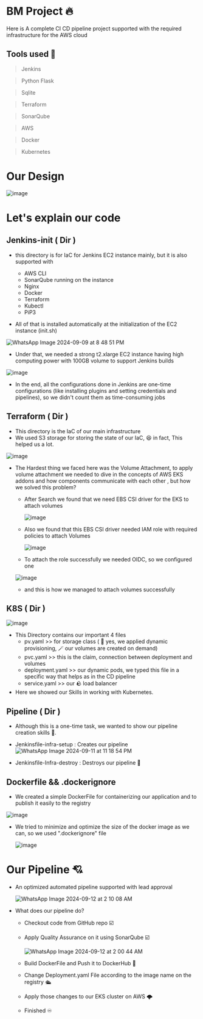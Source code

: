 # BM Project 🔥
Here is A complete CI CD pipeline project supported with the required infrastructure for the AWS cloud
## Tools used 🧰
> Jenkins

> Python Flask

> Sqlite

> Terraform

> SonarQube

> AWS

> Docker

> Kubernetes


# Our Design
![image](https://github.com/user-attachments/assets/7652ca3c-5549-4c83-8b2d-67160ffd28a3)
# Let's explain our code
## Jenkins-init ( Dir )
- this directory is for IaC for Jenkins EC2 instance mainly, but it is also supported with
   * AWS CLI
   * SonarQube running on the instance
   * Nginx
   * Docker
   * Terraform
   * Kubectl
   * PiP3
    
- All of that is installed automatically at the initialization of the EC2 instance (init.sh)

![WhatsApp Image 2024-09-09 at 8 48 51 PM](https://github.com/user-attachments/assets/91fe8283-4a17-4d2a-b3d5-0b6dbfd13b81)

- Under that, we needed a strong t2.xlarge EC2 instance having high computing power with 100GB volume to support Jenkins builds
  
![image](https://github.com/user-attachments/assets/c3b93f53-c65b-41f4-91bd-9fdc0b41dad1)

- In the end, all the configurations done in Jenkins are one-time configurations (like installing plugins and setting credentials and pipelines), so we didn't count them as time-consuming jobs

## Terraform ( Dir )
- This directory is the IaC of our main infrastructure
- We used S3 storage for storing the state of our IaC, 😆 in fact, This helped us a lot.

![image](https://github.com/user-attachments/assets/8faf96ea-7c4c-4669-8233-1d277a0f4e05)

- The Hardest thing we faced here was the Volume Attachment, to apply volume attachment we needed to dive in the concepts of AWS EKS addons and how components communicate with each other , but how we solved this problem?
   * After Search we found that we need EBS CSI driver for the EKS to attach volumes

     ![image](https://github.com/user-attachments/assets/6735c4e5-cfb6-4f06-bcdb-d6cd20856b4f)

  * Also we found that this EBS CSI driver needed IAM role with required policies to attach Volumes
 
    ![image](https://github.com/user-attachments/assets/83772049-8673-40a7-9ece-274265df2c85)

  * To attach the role successfully we needed OIDC, so we configured one

  ![image](https://github.com/user-attachments/assets/5cd2c63b-75b0-4bf1-8e2b-1d43e7b5c03d)

  * and this is how we managed to attach volumes successfully
## K8S ( Dir )
![image](https://github.com/user-attachments/assets/85c6bbbc-0337-4132-89f3-70621a836785)

- This Directory contains our important 4 files
    * pv.yaml >> for storage class ( 🚀 yes, we applied dynamic provisioning, 🪄 our volumes are created on demand)
    * pvc.yaml >> this is the claim, connection between deployment and volumes
    * deployment.yaml >> our dynamic pods, we typed this file in a specific way that helps as in the CD pipeline
    * service.yaml >> our 🪨 load balancer
- Here we showed our Skills in working with Kubernetes.

## Pipeline ( Dir )
- Although this is a one-time task, we wanted to show our pipeline creation skills 🥇.
- Jenkinsfile-infra-setup : Creates our pipeline
![WhatsApp Image 2024-09-11 at 11 18 54 PM](https://github.com/user-attachments/assets/d2ed2d8f-c293-4502-afb7-9e4d77d067db)

- Jenkinsfile-Infra-destroy : Destroys our pipeline 😬

## Dockerfile && .dockerignore
- We created a simple DockerFile for containerizing our application and to publish it easily to the registry

![image](https://github.com/user-attachments/assets/6e1e28c4-5c16-40fb-b418-f554bfd49afe)

  
- We tried to minimize and optimize the size of the docker image as we can, so we used ".dockerignore" file

  ![image](https://github.com/user-attachments/assets/63f8a61b-b5f9-4110-bf3e-48ecb6cc4bca)


# Our Pipeline 💘
- An optimized automated pipeline supported with lead approval

  ![WhatsApp Image 2024-09-12 at 2 10 08 AM](https://github.com/user-attachments/assets/a9bd1a43-75e7-4b05-bc0f-c663aaaee310)

- What does our pipeline do?
  * Checkout code from GitHub repo ☑️
  * Apply Quality Assurance on it using SonarQube ☑️

    ![WhatsApp Image 2024-09-12 at 2 00 44 AM](https://github.com/user-attachments/assets/b6d7ba79-7844-47d0-b260-16b085a4e403)

  * Build DockerFile and Push it to DockerHub 🐬
  * Change Deployment.yaml File according to the image name on the registry 🛳️
  * Apply those changes to our EKS cluster on AWS 🌩️
  * Finished ♾️



